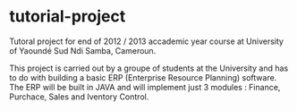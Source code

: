 tutorial-project
================

Tutoral project for end of 2012 / 2013 accademic year course at University of Yaoundé Sud Ndi Samba, Cameroun.
 
This project is carried out by a groupe of students at the University and has to do with building a basic ERP 
(Enterprise Resource Planning) software. The ERP will be built in JAVA and will implement just 3 modules : Finance, 
Purchace, Sales and Iventory Control.
